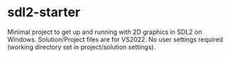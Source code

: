 # sdl2-starter
Minimal project to get up and running with 2D graphics in SDL2 on Windows. Solution/Project files are for VS2022. No user settings required (working directory set in project/solution settings). 
